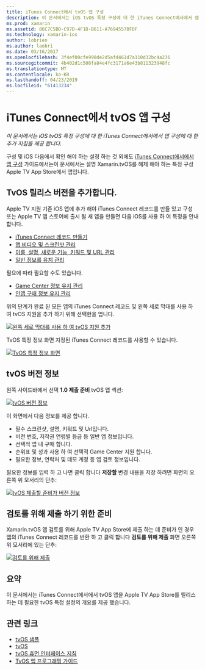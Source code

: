 ```yaml
---
title: iTunes Connect에서 tvOS 앱 구성
description: 이 문서에서는 iOS tvOS 특정 구성에 대 한 iTunes Connect에서에서 앱 구성에 대 한 추가 지침을 제공 합니다.
ms.prod: xamarin
ms.assetid: 86C7C5BD-C97D-4F1D-B611-A7694557BFDF
ms.technology: xamarin-ios
author: lobrien
ms.author: laobri
ms.date: 03/16/2017
ms.openlocfilehash: 3f4ef00cfe990de2d5afd461d7a110d32bc4a236
ms.sourcegitcommit: 4b402d1c508fa84e4fc3171a6e43b811323948fc
ms.translationtype: MT
ms.contentlocale: ko-KR
ms.lasthandoff: 04/23/2019
ms.locfileid: "61413234"
---
```

# <a name="configure-your-tvos-app-in-itunes-connect"></a>iTunes Connect에서 tvOS 앱 구성

_이 문서에서는 iOS tvOS 특정 구성에 대 한 iTunes Connect에서에서 앱 구성에 대 한 추가 지침을 제공 합니다._


구성 및 iOS 다음에서 확인 해야 하는 설정 하는 것 외에도 [iTunes Connect에서에서 앱 구성](~/ios/deploy-test/app-distribution/app-store-distribution/itunesconnect.md) 가이드에서는이 문서에서는 설명 Xamarin.tvOS를 해제 해야 하는 특정 구성 Apple TV App Store에서 앱입니다.

<a name="Adding-a-tvOS-Release-Version" />

## <a name="adding-a-tvos-release-version"></a>TvOS 릴리스 버전을 추가합니다.

Apple TV 지원 기존 iOS 앱에 추가 해야 iTunes Connect 레코드를 만들 있고 구성 또는 Apple TV 앱 스토어에 출시 될 새 앱을 만들면 다음 iOS를 사용 하 여 특정을 안내 합니다.

- [iTunes Connect 레코드 만들기](~/ios/deploy-test/app-distribution/app-store-distribution/itunesconnect.md#creating)
- [앱 비디오 및 스크린샷 관리](~/ios/deploy-test/app-distribution/app-store-distribution/itunesconnect.md#managing)
- [이름, 설명, 새로운 기능, 키워드 및 URL 관리](~/ios/deploy-test/app-distribution/app-store-distribution/itunesconnect.md#metadata)
- [일반 정보를 유지 관리](~/ios/deploy-test/app-distribution/app-store-distribution/itunesconnect.md#general)

필요에 따라 필요할 수도 있습니다.

- [Game Center 정보 유지 관리](~/ios/deploy-test/app-distribution/app-store-distribution/itunesconnect.md#game-center)
- [인앱 구매 정보 유지 관리](~/ios/deploy-test/app-distribution/app-store-distribution/itunesconnect.md#iap)

위의 단계가 완료 된 모든 앱의 iTunes Connect 레코드 및 왼쪽 세로 막대를 사용 하 여 tvOS 지원을 추가 하기 위해 선택한을 엽니다.

[![](itunes-connect-images/connect01.png "왼쪽 세로 막대를 사용 하 여 tvOS 지원 추가")](itunes-connect-images/connect01.png#lightbox)

TvOS 특정 정보 화면 지정된 iTunes Connect 레코드를 사용할 수 있습니다.

[![](itunes-connect-images/connect02.png "TvOS 특정 정보 화면")](itunes-connect-images/connect02.png#lightbox)

<a name="tvOS-Version-Information" />

## <a name="tvos-version-information"></a>tvOS 버전 정보

왼쪽 사이드바에서 선택 **1.0 제출 준비** tvOS 앱 섹션:

[![](itunes-connect-images/connect03.png "tvOS 버전 정보")](itunes-connect-images/connect03.png#lightbox)

이 화면에서 다음 정보를 제공 합니다.

- 필수 스크린샷, 설명, 키워드 및 Url입니다.
- 버전 번호, 저작권 연령별 등급 등 일반 앱 정보입니다.
- 선택적 앱 내 구매 합니다.
- 순위표 및 성과 사용 하 여 선택적 Game Center 지원 합니다.
- 필요한 정보, 연락처 및 데모 계정 등 앱 검토 정보입니다.

필요한 정보를 입력 하 고 나면 클릭 합니다 **저장할** 변경 내용을 저장 하려면 화면의 오른쪽 위 모서리의 단추:

[![](itunes-connect-images/connect04.png "tvOS 제출할 준비가 버전 정보")](itunes-connect-images/connect04.png#lightbox)

<a name="Submitting-for-Review" />

## <a name="preparing-to-submit-for-review"></a>검토를 위해 제출 하기 위한 준비

Xamarin.tvOS 앱 검토를 위해 Apple TV App Store에 제출 하는 데 준비가 인 경우 앱의 iTunes Connect 레코드를 반환 하 고 클릭 합니다 **검토를 위해 제출** 화면 오른쪽 위 모서리에 있는 단추:

[![](itunes-connect-images/connect05.png "검토를 위해 제출")](itunes-connect-images/connect05.png#lightbox)

<a name="Summary" />

## <a name="summary"></a>요약

이 문서에서는 iTunes Connect에서에서 tvOS 앱을 Apple TV App Store를 릴리스 하는 데 필요한 tvOS 특정 설정의 개요를 제공 했습니다.



## <a name="related-links"></a>관련 링크

- [tvOS 샘플](https://developer.xamarin.com/samples/tvos/all/)
- [tvOS](https://developer.apple.com/tvos/)
- [tvOS 휴먼 인터페이스 지침](https://developer.apple.com/tvos/human-interface-guidelines/)
- [TvOS 앱 프로그래밍 가이드](https://developer.apple.com/library/prerelease/tvos/documentation/General/Conceptual/AppleTV_PG/)
